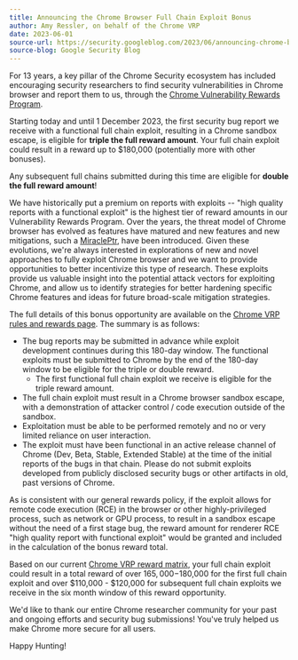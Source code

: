 ```yaml
---
title: Announcing the Chrome Browser Full Chain Exploit Bonus
author: Amy Ressler, on behalf of the Chrome VRP
date: 2023-06-01
source-url: https://security.googleblog.com/2023/06/announcing-chrome-browser-full-chain.html
source-blog: Google Security Blog
---
```


For 13 years, a key pillar of the Chrome Security ecosystem has included encouraging security researchers to find security vulnerabilities in Chrome browser and report them to us, through the [Chrome Vulnerability Rewards Program](https://g.co/chrome/vrp).

Starting today and until 1 December 2023, the first security bug report we receive with a functional full chain exploit, resulting in a Chrome sandbox escape, is eligible for **triple the full reward amount**. Your full chain exploit could result in a reward up to $180,000 (potentially more with other bonuses).

Any subsequent full chains submitted during this time are eligible for **double the full reward amount**!

We have historically put a premium on reports with exploits -- "high quality reports with a functional exploit" is the highest tier of reward amounts in our Vulnerability Rewards Program. Over the years, the threat model of Chrome browser has evolved as features have matured and new features and new mitigations, such a [MiraclePtr](https://security.googleblog.com/2022/09/use-after-freedom-miracleptr.html), have been introduced. Given these evolutions, we're always interested in explorations of new and novel approaches to fully exploit Chrome browser and we want to provide opportunities to better incentivize this type of research. These exploits provide us valuable insight into the potential attack vectors for exploiting Chrome, and allow us to identify strategies for better hardening specific Chrome features and ideas for future broad-scale mitigation strategies.

The full details of this bonus opportunity are available on the [Chrome VRP rules and rewards page](https://g.co/chrome/vrp). The summary is as follows:

-   The bug reports may be submitted in advance while exploit development continues during this 180-day window. The functional exploits must be submitted to Chrome by the end of the 180-day window to be eligible for the triple or double reward.
    -   The first functional full chain exploit we receive is eligible for the triple reward amount.
-   The full chain exploit must result in a Chrome browser sandbox escape, with a demonstration of attacker control / code execution outside of the sandbox.
-   Exploitation must be able to be performed remotely and no or very limited reliance on user interaction.
-   The exploit must have been functional in an active release channel of Chrome (Dev, Beta, Stable, Extended Stable) at the time of the initial reports of the bugs in that chain. Please do not submit exploits developed from publicly disclosed security bugs or other artifacts in old, past versions of Chrome.

As is consistent with our general rewards policy, if the exploit allows for remote code execution (RCE) in the browser or other highly-privileged process, such as network or GPU process, to result in a sandbox escape without the need of a first stage bug, the reward amount for renderer RCE "high quality report with functional exploit" would be granted and included in the calculation of the bonus reward total.

Based on our current [Chrome VRP reward matrix](https://bughunters.google.com/about/rules/5745167867576320/chrome-vulnerability-reward-program-rules#reward-amounts), your full chain exploit could result in a total reward of over $165,000 -$180,000 for the first full chain exploit and over $110,000 - $120,000 for subsequent full chain exploits we receive in the six month window of this reward opportunity.

We'd like to thank our entire Chrome researcher community for your past and ongoing efforts and security bug submissions! You've truly helped us make Chrome more secure for all users.

Happy Hunting!